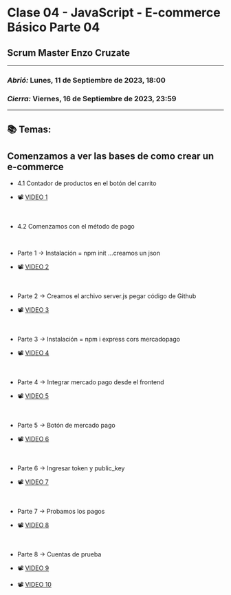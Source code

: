 # Clase 04 - JavaScript - E-commerce Básico Parte 04
## Scrum Master Enzo Cruzate

---

### *Abrió:* Lunes, 11 de Septiembre de 2023, 18:00
### *Cierra:* Viernes, 16 de Septiembre de 2023, 23:59

---

## 📚 Temas:

## Comenzamos a ver las bases de como crear un e-commerce

- 4.1 Contador de productos en el botón del carrito

- 📽 [VIDEO 1](https://drive.google.com/file/d/1SqE7fK0rTrwilSt0Q1msUpnUqtAozLRv/view)

<br>

- 4.2 Comenzamos con el método de pago

<br>

- Parte 1 -> Instalación = npm init ...creamos un json

- 📽 [VIDEO 2](https://drive.google.com/file/d/1oBMwT1LL41by4NVuRE35z-Tz3gDwzVyN/view)

<br>

- Parte 2 -> Creamos el archivo server.js pegar código de Github

- 📽 [VIDEO 3](https://drive.google.com/file/d/16ZVF2qY-LfAEQLqE-d7eIcHdfF5N7k1Y/view)

<br>

- Parte 3 -> Instalación = npm i express cors mercadopago

- 📽 [VIDEO 4](https://drive.google.com/file/d/1kKdfoE3TeP6xrCSJBzaHkPRAiFJGRLB9/view)

<br>

- Parte 4 -> Integrar mercado pago desde el frontend

- 📽 [VIDEO 5](https://drive.google.com/file/d/1R8KYDZ3e2TeRHW-Vv0GWv2L48nQMTYt0/view)

<br>

- Parte 5 -> Botón de mercado pago

- 📽 [VIDEO 6](https://drive.google.com/file/d/1zDS9FqaprJs4KKzOqxWEOY6XSa5eTdDh/view)

<br>

- Parte 6 -> Ingresar token y public_key

- 📽 [VIDEO 7](https://drive.google.com/file/d/1uLkmExJMvd1c3yIhbscdSF-kPcegJsS8/view)

<br>

- Parte 7 -> Probamos los pagos

- 📽 [VIDEO 8](https://drive.google.com/file/d/1GAw26UWuLaBl00bd-_d6YPqVzfEpESXF/view)

<br>

- Parte 8 -> Cuentas de prueba

- 📽 [VIDEO 9](https://drive.google.com/file/d/1Dxppjnrseviqb1UnShFLu5vOLkpHMLQ7/view)

- 📽 [VIDEO 10](https://drive.google.com/file/d/10idTrkvfVcgjcM2zyubDBNY3n4KfdLI9/view)

<br>





